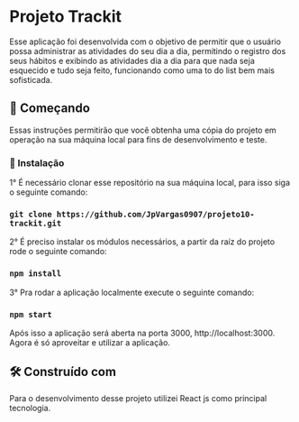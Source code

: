 # Projeto Trackit

Esse aplicação foi desenvolvida com o objetivo de permitir que o usuário possa administrar as atividades do seu dia a dia, permitindo o registro dos seus hábitos e exibindo as atividades dia a dia para que nada seja esquecido e tudo seja feito, funcionando como uma to do list bem mais sofisticada. 

## 🚀 Começando

Essas instruções permitirão que você obtenha uma cópia do projeto em operação na sua máquina local para fins de desenvolvimento e teste.

### 🔧 Instalação

1° É necessário clonar esse repositório na sua máquina local, para isso siga o seguinte comando:

### `git clone https://github.com/JpVargas0907/projeto10-trackit.git`

2° É preciso instalar os módulos necessários, a partir da raíz do projeto rode o seguinte comando:

### `npm install`

3° Pra rodar a aplicação localmente execute o seguinte comando: 

### `npm start`

Após isso a aplicação será aberta na porta 3000, http://localhost:3000. Agora é só aproveitar e utilizar a aplicação.

## 🛠️ Construído com

Para o desenvolvimento desse projeto utilizei React js como principal tecnologia.
